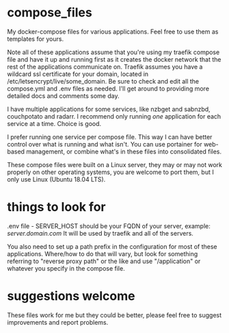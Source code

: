 # compose_files

My docker-compose files for various applications. Feel free to use them as templates for yours.

Note all of these applications assume that you're using my traefik compose file and have it up and running first as it creates the docker network that the rest of the applications communicate on. Traefik assumes you have a wildcard ssl certificate for your domain, located in /etc/letsencrypt/live/some_domain. Be sure to check and edit all the compose.yml and .env files as needed. I'll get around to providing more detailed docs and comments some day.

I have multiple applications for some services, like nzbget and sabnzbd, couchpotato and radarr. I recommend only running _one_ application for each service at a time. Choice is good.

I prefer running one service per compose file. This way I can have better control over what is running and what isn't. You can use portainer for web-based management, or combine what's in these files into consolidated files.

These compose files were built on a Linux server, they may or may not work properly on other operating systems, you are welcome to port them, but I only use Linux (Ubuntu 18.04 LTS).

# things to look for

.env file - SERVER_HOST should be your FQDN of your server, example: _server.domain.com_ It will be used by traefik and all of the servers.

You also need to set up a path prefix in the configuration for most of these applications. Where/how to do that will vary, but look for something referring to "reverse proxy path" or the like and use "/application" or whatever you specify in the compose file.

# suggestions welcome

These files work for me but they could be better, please feel free to suggest improvements and report problems.
